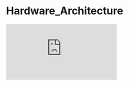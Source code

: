 # Hardware_Architecture

![alt text](https://github.com/Jhusseth/Hardware_Architecture/blob/master/Enunciado.pdf)
